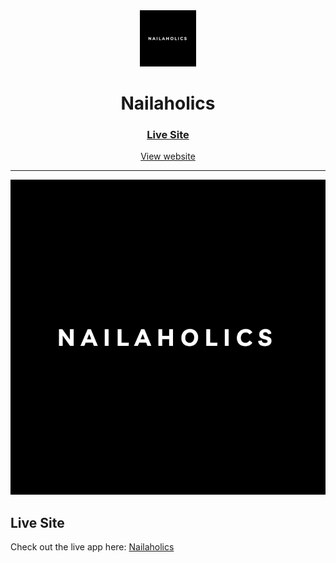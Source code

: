 <div align="center">

  <img src="./public/logo.png" alt="logo" width="90" height="auto">

  <h1>Nailaholics</h1>

  <h3>
    <a href="https://nailaholics.com.au">
      <strong>Live Site</strong>
    </a>
  </h3>

  <div align="center">
    <a href="https://nailaholics.com.au">View website</a>
  </div>

  <hr>

</div>

<!-- Screenshot -->
<a align="center" href="https://nailaholics.com.au">

![Screenshot](./public/logo.png)

</a>

## Live Site

Check out the live app here: [Nailaholics](https://nailaholics.com.au/)
